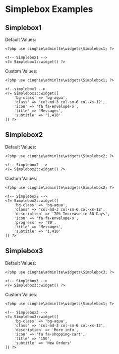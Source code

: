 Simplebox Examples
=======================

## Simplebox1

Default Values:
```
<?php use cinghie\adminlte\widgets\Simplebox1; ?>

<!-- Simplebox1 -->
<?= Simplebox1::widget() ?>
```

Custom Values:
```
<?php use cinghie\adminlte\widgets\Simplebox1; ?>

<!--simplebox1 -->
<?= Simplebox1::widget([
    'bg-class' => 'bg-aqua',
    'class' => 'col-md-3 col-sm-6 col-xs-12',
    'icon' => 'fa fa-envelope-o',
    'title' => 'Messages',
    'subtitle' => '1,410'
]) ?>
```

## Simplebox2

Default Values:
```
<?php use cinghie\adminlte\widgets\Simplebox2; ?>

<!-- Simplebox2 -->
<?= Simplebox2::widget() ?>
```

Custom Values:
```
<?php use cinghie\adminlte\widgets\Simplebox2; ?>

<!-- Simplebox2 -->
<?= Simplebox2::widget([
    'bg-class' => 'bg-aqua',
    'class' => 'col-md-3 col-sm-6 col-xs-12',
    'description' => '70% Increase in 30 Days',
    'icon' => 'fa fa-envelope-o',
    'progress' => '70',
    'title' => 'Messages',
    'subtitle' => '1,410'
]) ?>
```

## Simplebox3

Default Values:
```
<?php use cinghie\adminlte\widgets\Simplebox3; ?>

<!-- Simplebox3 -->
<?= Simplebox3::widget() ?>
```

Custom Values:
```
<?php use cinghie\adminlte\widgets\Simplebox1; ?>

<!-- Simplebox3 -->
<?= Simplebox3::widget([
    'bg-class' => 'bg-aqua',
    'class' => 'col-md-3 col-sm-6 col-xs-12',
    'description' => 'More info',
    'icon' => 'fa fa-shopping-cart',
    'title' => '150',
    'subtitle' => 'New Orders'
]) ?>
```
